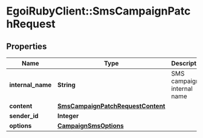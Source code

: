 # EgoiRubyClient::SmsCampaignPatchRequest

## Properties
Name | Type | Description | Notes
------------ | ------------- | ------------- | -------------
**internal_name** | **String** | SMS campaign internal name | [optional] 
**content** | [**SmsCampaignPatchRequestContent**](SmsCampaignPatchRequestContent.md) |  | [optional] 
**sender_id** | **Integer** |  | [optional] 
**options** | [**CampaignSmsOptions**](CampaignSmsOptions.md) |  | [optional] 


